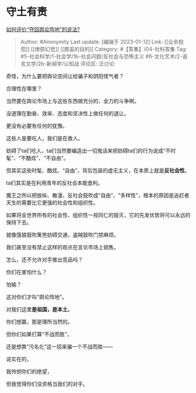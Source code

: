 # 守土有责
[如何评价“夺回舆论阵地”的说法?](https://www.zhihu.com/question/543657857/answer/2841078924)

> Author: #Anonymity
> Last update: [编辑于 2023-01-12]
> Link: [[业余抱怨]] [[燎原幻觉]] [[膝盖的目的]]
> Category: #【答集】/04-社科答集
> Tag: #5-社会科学/1-社会学/1b-社会问题/反社会与恐怖主义 #6-文化艺术/2-语言文学/2b-新闻学/认知战 
> 评论区:
> 泛讨论:

奇怪，为什么要把舆论空间让给骗子和阴阳怪气者？

合理性在哪里？

当然要在舆论市场上与这些东西做充分的、全力的斗争啊。

没道理在勤奋、效率、态度和坚决性上做任何的退让。

更没有必要有任何的犹豫。

这些人是要吃人，我们是在救人。

妨碍了ta们吃人，ta们当然要编造出一切鬼话来把妨碍ta们的行为说成“不时髦”、“不酷炫”、“不自由”。

但其实这些时髦、酷炫、“自由”，背后包装的虚无主义，在本质上就是**反社会性**。

ta们其实是在利用青年的反社会本能食利。

魔王之所以把放纵、散漫、反社会鼓吹成“自由”、“多样性”，根本的原因是追赶者天生的需要比它更强的社会性和组织性。

如果将全世界所有的社会性、组织性一视同仁的毁灭，它的先发优势将可以永远的保持下去。

就像饿狼鼓吹篱笆妨碍交通，盗贼鼓吹门禁麻烦。

我们甚至没有禁止这样的观点在言论市场上销售。

怎么，还不允许对手推出竞品吗？

你们在害怕什么？

怕输？

这对你们才叫“舆论阵地”。

对我们这里**是祖国，是本土**。

你们想赢，那是理所当然的。

但你们如果打算“不战而胜”，

还是想靠“污名化”这一招来骗一个不战而胜——

说实在的，

我怜悯你们的绝望，

但我觉得你们没资格当我们的对手。
